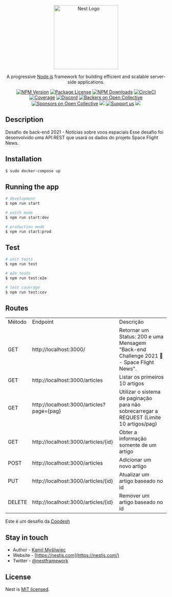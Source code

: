 <p align="center">
  <a href="http://nestjs.com/" target="blank"><img src="https://nestjs.com/img/logo-small.svg" width="200" alt="Nest Logo" /></a>
</p>

[circleci-image]: https://img.shields.io/circleci/build/github/nestjs/nest/master?token=abc123def456
[circleci-url]: https://circleci.com/gh/nestjs/nest

  <p align="center">A progressive <a href="http://nodejs.org" target="_blank">Node.js</a> framework for building efficient and scalable server-side applications.</p>
    <p align="center">
<a href="https://www.npmjs.com/~nestjscore" target="_blank"><img src="https://img.shields.io/npm/v/@nestjs/core.svg" alt="NPM Version" /></a>
<a href="https://www.npmjs.com/~nestjscore" target="_blank"><img src="https://img.shields.io/npm/l/@nestjs/core.svg" alt="Package License" /></a>
<a href="https://www.npmjs.com/~nestjscore" target="_blank"><img src="https://img.shields.io/npm/dm/@nestjs/common.svg" alt="NPM Downloads" /></a>
<a href="https://circleci.com/gh/nestjs/nest" target="_blank"><img src="https://img.shields.io/circleci/build/github/nestjs/nest/master" alt="CircleCI" /></a>
<a href="https://coveralls.io/github/nestjs/nest?branch=master" target="_blank"><img src="https://coveralls.io/repos/github/nestjs/nest/badge.svg?branch=master#9" alt="Coverage" /></a>
<a href="https://discord.gg/G7Qnnhy" target="_blank"><img src="https://img.shields.io/badge/discord-online-brightgreen.svg" alt="Discord"/></a>
<a href="https://opencollective.com/nest#backer" target="_blank"><img src="https://opencollective.com/nest/backers/badge.svg" alt="Backers on Open Collective" /></a>
<a href="https://opencollective.com/nest#sponsor" target="_blank"><img src="https://opencollective.com/nest/sponsors/badge.svg" alt="Sponsors on Open Collective" /></a>
  <a href="https://paypal.me/kamilmysliwiec" target="_blank"><img src="https://img.shields.io/badge/Donate-PayPal-ff3f59.svg"/></a>
    <a href="https://opencollective.com/nest#sponsor"  target="_blank"><img src="https://img.shields.io/badge/Support%20us-Open%20Collective-41B883.svg" alt="Support us"></a>
  <a href="https://twitter.com/nestframework" target="_blank"><img src="https://img.shields.io/twitter/follow/nestframework.svg?style=social&label=Follow"></a>
</p>
  <!--[![Backers on Open Collective](https://opencollective.com/nest/backers/badge.svg)](https://opencollective.com/nest#backer)
  [![Sponsors on Open Collective](https://opencollective.com/nest/sponsors/badge.svg)](https://opencollective.com/nest#sponsor)-->

## Description
Desafio de back-end 2021 - Notícias sobre voos espaciais
Esse desafio foi desenvolvido uma API REST que usará os dados do projeto Space Flight News.

## Installation

```bash
$ sudo docker-compose up
```

## Running the app

```bash
# development
$ npm run start

# watch mode
$ npm run start:dev

# production mode
$ npm run start:prod
```

## Test

```bash
# unit tests
$ npm run test

# e2e tests
$ npm run test:e2e

# test coverage
$ npm run test:cov
```
## Routes
<table>
    <tr>
       <td>Método</td>   	
       <td>Endpoint</td>    	
       <td>Descrição</td>
    </tr>
    <tr>
       <td>GET</td>   	
       <td>http://localhost:3000/</td>    	
       <td> Retornar um Status: 200 e uma Mensagem "Back-end Challenge 2021 🏅 - Space Flight News".</td>
    </tr>
    <tr>
       <td>GET</td>   	
       <td>http://localhost:3000/articles</td>    	
       <td>Listar os primeiros 10 artigos</td>
    </tr>
    <tr>
       <td>GET</td>   	
       <td>http://localhost:3000/articles?page={pag}</td>    	
       <td>Utilizar o sistema de paginação para não sobrecarregar a REQUEST (Limite 10 artigos/pag)</td>
    </tr>
    <tr>
       <td>GET	</td>   	
       <td>http://localhost:3000/articles/{id}</td>    	
       <td>Obter a informação somente de um artigo</td>
    </tr>
    <tr>
       <td>POST</td>   	
       <td>http://localhost:3000/articles</td>    	
       <td>Adicionar um novo artigo</td>
    </tr>
    <tr>
       <td>PUT</td>   	
       <td>http://localhost:3000/articles/{id}</td>    	
       <td>Atualizar um artigo baseado no id</td>
    </tr>
    <tr>
       <td>DELETE</td>   	
       <td>http://localhost:3000/articles/{id}</td>    	
       <td>Remover um artigo baseado no id</td>
    </tr>
</table>

Este é um desafio da <a href="https://coodesh.com/"> Coodesh </a>

## Stay in touch

- Author - [Kamil Myśliwiec](https://kamilmysliwiec.com)
- Website - [https://nestjs.com](https://nestjs.com/)
- Twitter - [@nestframework](https://twitter.com/nestframework)

## License

Nest is [MIT licensed](LICENSE).

